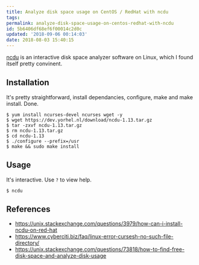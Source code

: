 ```yaml
---
title: Analyze disk space usage on CentOS / RedHat with ncdu
tags:
permalink: analyze-disk-space-usage-on-centos-redhat-with-ncdu
id: 5b6406df68ef6f00014c2d0c
updated: '2018-09-06 00:14:03'
date: 2018-08-03 15:40:15
---
```


[ncdu](https://dev.yorhel.nl/ncdu) is an interactive disk space analyzer software on Linux, which I found itself pretty convinent.

## Installation

It's pretty straightforward, install dependancies, configure, make and make install. Done.

```
$ yum install ncurses-devel ncurses wget -y
$ wget https://dev.yorhel.nl/download/ncdu-1.13.tar.gz
$ tar -zxvf ncdu-1.13.tar.gz
$ rm ncdu-1.13.tar.gz
$ cd ncdu-1.13
$ ./configure --prefix=/usr
$ make && sudo make install
```

## Usage

It's interactive. Use `?` to view help.

```
$ ncdu
```

## References
* https://unix.stackexchange.com/questions/3979/how-can-i-install-ncdu-on-red-hat
* https://www.cyberciti.biz/faq/linux-error-cursesh-no-such-file-directory/
* https://unix.stackexchange.com/questions/73818/how-to-find-free-disk-space-and-analyze-disk-usage
